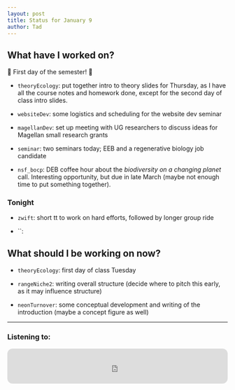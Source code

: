 ```yaml
---
layout: post 
title: Status for January 9 
author: Tad
---
```


## What have I worked on?

:tada: First day of the semester! :tada: 

* `theoryEcology`: put together intro to theory slides for Thursday, as I have all the course notes and homework done, except for the second day of class intro slides. 

* `websiteDev`: some logistics and scheduling for the website dev seminar 

* `magellanDev`: set up meeting with UG researchers to discuss ideas for Magellan small research grants

* `seminar`: two seminars today; EEB and a regenerative biology job candidate

* `nsf_bocp`: DEB coffee hour about the _biodiversity on a changing planet_ call. Interesting opportunity, but due in late March (maybe not enough time to put something together). 




### Tonight

* `zwift`: short tt to work on hard efforts, followed by longer group ride

* ``:


## What should I be working on now?

* `theoryEcology`: first day of class Tuesday

* `rangeNiche2`: writing overall structure (decide where to pitch this early, as it may influence structure)

* `neonTurnover`: some conceptual development and writing of the introduction (maybe a concept figure as well)



--- 

### Listening to:

<iframe style="border-radius:12px" src="https://open.spotify.com/embed/track/69N5dbfSfnP5XzkZb3jad0?utm_source=generator&theme=0" width="100%" height="80" frameBorder="0" allowfullscreen="" allow="autoplay; clipboard-write; encrypted-media; fullscreen; picture-in-picture"></iframe>

<i class='fa fa-code' style='color:pink'></i>

